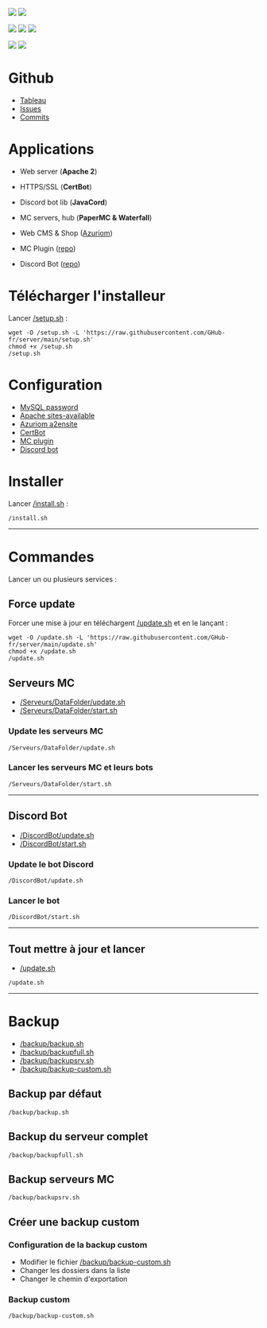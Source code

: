 <a href=""><img src="https://img.shields.io/github/commit-activity/m/GHub-fr/server?color=red&style=for-the-badge"></a>
<a href=""><img src="https://img.shields.io/github/last-commit/GHub-fr/server?color=red&style=for-the-badge"></a>

<a href=""><img src="https://img.shields.io/github/stars/GHub-fr?color=red&style=for-the-badge"></a>
<a href=""><img src="https://img.shields.io/github/stars/GHub-fr/server?color=red&label=repo%20stars&style=for-the-badge"></a>
<a href=""><img src="https://img.shields.io/github/contributors/GHub-fr/server?style=for-the-badge"></a>

<a href=""><img src="https://img.shields.io/github/languages/code-size/GHub-fr/server?color=red"></a>
<a href=""><img src="https://img.shields.io/github/repo-size/GHub-fr/server?color=red"></a>

# Github
- [Tableau](https://github.com/orgs/GHub-fr/projects/5/)
- [Issues](https://github.com/GHub-fr/server/issues)
- [Commits](https://github.com/GHub-fr/server/commits/main)

# Applications
- Web server (**__Apache 2__**)
- HTTPS/SSL (**__CertBot__**)
- Discord bot lib (**__JavaCord__**)
- MC servers, hub (**__PaperMC & Waterfall__**)
- Web CMS & Shop ([Azuriom](https://github.com/Azuriom))

- MC Plugin ([repo](https://doc.ghub.fr/github/plugin))
- Discord Bot ([repo](https://doc.ghub.fr/github//bot))

# Télécharger l'installeur
Lancer [/setup.sh](https://github.com/GHub-fr/server/blob/main/setup.sh) :
```
wget -O /setup.sh -L 'https://raw.githubusercontent.com/GHub-fr/server/main/setup.sh'  
chmod +x /setup.sh  
/setup.sh  
```

# Configuration
- [MySQL password](https://github.com/GHub-fr/server/blob/main/setup.mysql.sh)
- [Apache sites-available](https://github.com/GHub-fr/server/blob/main/etc/apache2/sites-available/ghub.fr.conf)
- [Azuriom a2ensite](https://github.com/GHub-fr/server/blob/main/setup.azuriom.sh)
- [CertBot](https://github.com/GHub-fr/server/blob/main/setup.certbot.sh)
- [MC plugin](https://doc.ghub.fr/github/plugin)
- [Discord bot](https://doc.ghub.fr/github/bot)

# Installer
Lancer [/install.sh](https://github.com/GHub-fr/server/blob/main/install.sh) :
```
/install.sh  
```

---

# Commandes
Lancer un ou plusieurs services :

## Force update
Forcer une mise à jour en téléchargent [/update.sh](https://github.com/GHub-fr/server/blob/main/update.sh) et en le lançant :
```
wget -O /update.sh -L 'https://raw.githubusercontent.com/GHub-fr/server/main/update.sh'  
chmod +x /update.sh  
/update.sh  
```

## Serveurs MC
- [/Serveurs/DataFolder/update.sh](https://github.com/GHub-fr/server/blob/main/Serveurs/DataFolder/update.sh)
- [/Serveurs/DataFolder/start.sh](https://github.com/GHub-fr/server/blob/main/Serveurs/DataFolder/start.sh)

### Update les serveurs MC
```
/Serveurs/DataFolder/update.sh
```

### Lancer les serveurs MC et leurs bots
```
/Serveurs/DataFolder/start.sh
```

---

## Discord Bot
- [/DiscordBot/update.sh](https://github.com/GHub-fr/server/blob/main/DiscordBot/update.sh)
- [/DiscordBot/start.sh](https://github.com/GHub-fr/server/blob/main/DiscordBot/start.sh)

### Update le bot Discord
```
/DiscordBot/update.sh
```

### Lancer le bot
```
/DiscordBot/start.sh
```

---

## Tout mettre à jour et lancer
- [/update.sh](https://github.com/GHub-fr/server/blob/main/update.sh)
```
/update.sh
```

---

# Backup
- [/backup/backup.sh](https://github.com/GHub-fr/server/blob/main/backup/backup.sh)
- [/backup/backupfull.sh](https://github.com/GHub-fr/server/blob/main/backup/backupfull.sh)
- [/backup/backupsrv.sh](https://github.com/GHub-fr/server/blob/main/backup/backupsrv.sh)
- [/backup/backup-custom.sh](https://github.com/GHub-fr/server/blob/main/backup/backup-custom.sh)

## Backup par défaut
```
/backup/backup.sh
```

## Backup du serveur complet
```
/backup/backupfull.sh
```

## Backup serveurs MC
```
/backup/backupsrv.sh
```

## Créer une backup custom
### Configuration de la backup custom
- Modifier le fichier [/backup/backup-custom.sh](https://github.com/GHub-fr/server/blob/main/backup/backup-custom.sh)
- Changer les dossiers dans la liste
- Changer le chemin d'exportation

### Backup custom
```
/backup/backup-custom.sh
```
